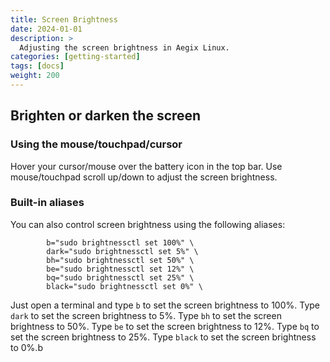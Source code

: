 ```yaml
---
title: Screen Brightness
date: 2024-01-01
description: >
  Adjusting the screen brightness in Aegix Linux.
categories: [getting-started]
tags: [docs]
weight: 200
---
```


## Brighten or darken the screen

### Using the mouse/touchpad/cursor

Hover your cursor/mouse over the battery icon in the top bar. Use mouse/touchpad scroll up/down to adjust the screen brightness.

### Built-in aliases

You can also control screen brightness using the following aliases:

``` shell 
        b="sudo brightnessctl set 100%" \
        dark="sudo brightnessctl set 5%" \
        bh="sudo brightnessctl set 50%" \
        be="sudo brightnessctl set 12%" \
        bq="sudo brightnessctl set 25%" \
        black="sudo brightnessctl set 0%" \
```

Just open a terminal and type `b` to set the screen brightness to 100%. Type `dark` to set the screen brightness to 5%. Type `bh` to set the screen brightness to 50%. Type `be` to set the screen brightness to 12%. Type `bq` to set the screen brightness to 25%. Type `black` to set the screen brightness to 0%.b
